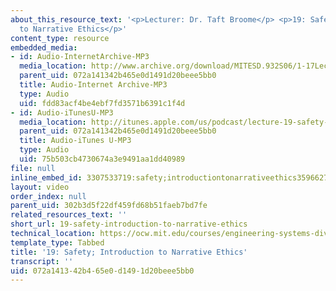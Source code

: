 ```yaml
---
about_this_resource_text: '<p>Lecturer: Dr. Taft Broome</p> <p>19: Safety; Introduction
  to Narrative Ethics</p>'
content_type: resource
embedded_media:
- id: Audio-InternetArchive-MP3
  media_location: http://www.archive.org/download/MITESD.932S06/1-17Lecture19_SafetyIntroductionToNarrativeEthics.mp3
  parent_uid: 072a141342b465e0d1491d20beee5bb0
  title: Audio-Internet Archive-MP3
  type: Audio
  uid: fdd83acf4be4ebf7fd3571b6391c1f4d
- id: Audio-iTunesU-MP3
  media_location: http://itunes.apple.com/us/podcast/lecture-19-safety-introduction/id341597867?i=63739036
  parent_uid: 072a141342b465e0d1491d20beee5bb0
  title: Audio-iTunes U-MP3
  type: Audio
  uid: 75b503cb4730674a3e9491aa1dd40989
file: null
inline_embed_id: 3307533719:safety;introductiontonarrativeethics35966277
layout: video
order_index: null
parent_uid: 302b3d5f22df459fd68b51faeb7bd7fe
related_resources_text: ''
short_url: 19-safety-introduction-to-narrative-ethics
technical_location: https://ocw.mit.edu/courses/engineering-systems-division/esd-932-engineering-ethics-spring-2006/audio-lectures/19-safety-introduction-to-narrative-ethics
template_type: Tabbed
title: '19: Safety; Introduction to Narrative Ethics'
transcript: ''
uid: 072a1413-42b4-65e0-d149-1d20beee5bb0
---
```

